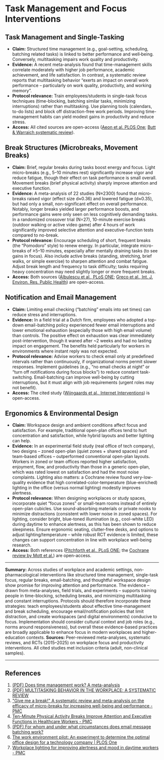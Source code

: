 # Task Management and Focus Interventions

## Task Management and Single-Tasking

*   **Claim:** Structured time management (e.g., goal-setting, scheduling, batching related tasks) is linked to better performance and well‐being. Conversely, multitasking impairs work quality and productivity.
*   **Evidence:** A recent meta-analysis found that time-management skills correlate moderately with higher job performance, academic achievement, and life satisfaction. In contrast, a systematic review reports that multitasking behavior “exerts an impact on overall work performance – particularly on work quality, productivity, and working memory”.
*   **Protocol relevance:** Train employees/students in single-task focus techniques (time-blocking, batching similar tasks, minimizing interruptions) rather than multitasking. Use planning tools (calendars, to-do lists) and block off distraction-free work periods. Improving time-management habits can yield modest gains in productivity and reduce stress.
*   **Access:** All cited sources are open-access ([Aeon et al. PLOS One](https://www.researchgate.net/publication/348425837_Does_time_management_work_A_meta-analysis); [Butt & Warraich systematic review](https://www.researchgate.net/publication/366580882_MULTITASKING_BEHAVIOR_IN_THE_WORKPLACE_A_SYSTEMATIC_REVIEW)).

## Break Structures (Microbreaks, Movement Breaks)

*   **Claim:** Brief, regular breaks during tasks boost energy and focus. Light micro-breaks (e.g., 5–10 minutes rest) significantly increase vigor and reduce fatigue, though their effect on task performance is small overall. Movement breaks (brief physical activity) sharply improve attention and executive function.
*   **Evidence:** A meta-analysis of 22 studies (N≈2300) found that micro-breaks raised vigor (effect size d≈0.36) and lowered fatigue (d≈0.35), but had only a small, non-significant effect on overall performance. Notably, longer breaks yielded larger performance boosts, and performance gains were only seen on less cognitively demanding tasks. In a randomized crossover trial (N=27), 10-minute exercise breaks (outdoor walking or active video game) after 4 hours of work significantly improved selective attention and executive-function tests compared to no-break.
*   **Protocol relevance:** Encourage scheduling of short, frequent breaks (the “Pomodoro” style) to renew energy. In particular, integrate micro-breaks of ≥5–10 minutes, especially after mentally draining tasks (to see gains in focus). Also include active breaks (standing, stretching, brief walks, or simple exercise) to sharpen attention and combat fatigue. Adjust break length and frequency to task difficulty; tasks requiring heavy concentration may need slightly longer or more frequent breaks.
*   **Access:** Both sources ([Albulescu et al., PLoS ONE](https://pmc.ncbi.nlm.nih.gov/articles/PMC9432722/); [Greco et al., Int. J. Environ. Res. Public Health](https://pmc.ncbi.nlm.nih.gov/articles/PMC11205001/)) are open-access.

## Notification and Email Management

*   **Claim:** Limiting email checking (“batching” emails into set times) can reduce stress and interruptions.
*   **Evidence:** In a field trial at a Dutch firm, employees who adopted a top-down email-batching policy experienced fewer email interruptions and lower emotional exhaustion (especially those with high email volume) than controls. The positive effect on exhaustion was clear immediately post-intervention, though it waned after ~2 weeks and had no lasting impact on engagement. The benefits held particularly for workers in environments where instant reply was not expected.
*   **Protocol relevance:** Advise workers to check email only at predefined intervals rather than continuously, if organizational norms permit slower responses. Implement guidelines (e.g., “no email checks at night” or “turn off notifications during focus blocks”) to reduce constant task-switching. Email-batching can improve well-being by cutting interruptions, but it must align with job requirements (urgent roles may not benefit).
*   **Access:** The cited study ([Wijngaards et al., Internet Interventions](https://www.researchgate.net/publication/357652741_For_whom_and_under_what_circumstances_does_email_message_batching_work)) is open-access.

## Ergonomics & Environmental Design

*   **Claim:** Workspace design and ambient conditions affect focus and satisfaction. For example, traditional open-plan offices tend to hurt concentration and satisfaction, while hybrid layouts and better lighting can help.
*   **Evidence:** In an experimental field study (real office of tech company), two designs – zoned open-plan (quiet zones + shared spaces) and team-based offices – outperformed conventional open-plan layouts. Workers in zoned or team offices reported higher satisfaction, enjoyment, flow, and productivity than those in a generic open-plan, which was rated lowest on satisfaction and had the most noise complaints. Lighting also matters: a Cochrane review found very-low-quality evidence that high correlated-color-temperature (blue-enriched) lighting in the office (versus normal lighting) modestly improves alertness.
*   **Protocol relevance:** When designing workplaces or study spaces, incorporate quiet “focus zones” or small-team rooms instead of entirely open-plan cubicles. Use sound-absorbing materials or private nooks to minimize distractions (consistent with lower noise in zoned spaces). For lighting, consider bright, blue-toned illumination (e.g., cool-white LED) during daytime to enhance alertness, as this has been shown to reduce sleepiness. Ensure ergonomic seating, clutter-free desks, and options to adjust lighting/temperature – while robust RCT evidence is limited, these changes can support concentration in line with workplace well-being research.
*   **Access:** Both references ([Pitchforth et al., PLoS ONE](https://journals.plos.org/plosone/article?id=10.1371/journal.pone.0232943); the [Cochrane review by Mott et al.](https://pmc.ncbi.nlm.nih.gov/articles/PMC6494162/)) are open-access.

---

**Summary:** Across studies of workplace and academic settings, non-pharmacological interventions like structured time management, single-task focus, regular breaks, email-batching, and thoughtful workspace design show promise for improving attention and performance. The evidence – drawn from meta-analyses, field trials, and experiments – supports training people in time-blocking, scheduling breaks, and minimizing multitasking and constant interruptions. Protocols should therefore incorporate these strategies: teach employees/students about effective time-management and break scheduling, encourage email/notification policies that limit distraction, and create workspaces (and digital environments) conducive to focus. Implementation should consider cultural context and job roles (e.g., norms around responsiveness), but overall these evidence-based practices are broadly applicable to enhance focus in modern workplaces and higher-education contexts.
**Sources:** Peer-reviewed meta-analyses, systematic reviews, and RCTs (2015–2025) on workplace focus and productivity interventions. All cited studies met inclusion criteria (adult, non-clinical samples).

---

## References

1.  [(PDF) Does time management work? A meta-analysis](https://www.researchgate.net/publication/348425837_Does_time_management_work_A_meta-analysis)
2.  [(PDF) MULTITASKING BEHAVIOR IN THE WORKPLACE: A SYSTEMATIC REVIEW](https://www.researchgate.net/publication/366580882_MULTITASKING_BEHAVIOR_IN_THE_WORKPLACE_A_SYSTEMATIC_REVIEW)
3.  ["Give me a break!" A systematic review and meta-analysis on the efficacy of micro-breaks for increasing well-being and performance - PMC](https://pmc.ncbi.nlm.nih.gov/articles/PMC9432722/)
4.  [Ten-Minute Physical Activity Breaks Improve Attention and Executive Functions in Healthcare Workers - PMC](https://pmc.ncbi.nlm.nih.gov/articles/PMC11205001/)
5.  [(PDF) For whom and under what circumstances does email message batching work?](https://www.researchgate.net/publication/357652741_For_whom_and_under_what_circumstances_does_email_message_batching_work)
6.  [The work environment pilot: An experiment to determine the optimal office design for a technology company | PLOS One](https://journals.plos.org/plosone/article?id=10.1371/journal.pone.0232943)
7.  [Workplace lighting for improving alertness and mood in daytime workers - PMC](https://pmc.ncbi.nlm.nih.gov/articles/PMC6494162/)